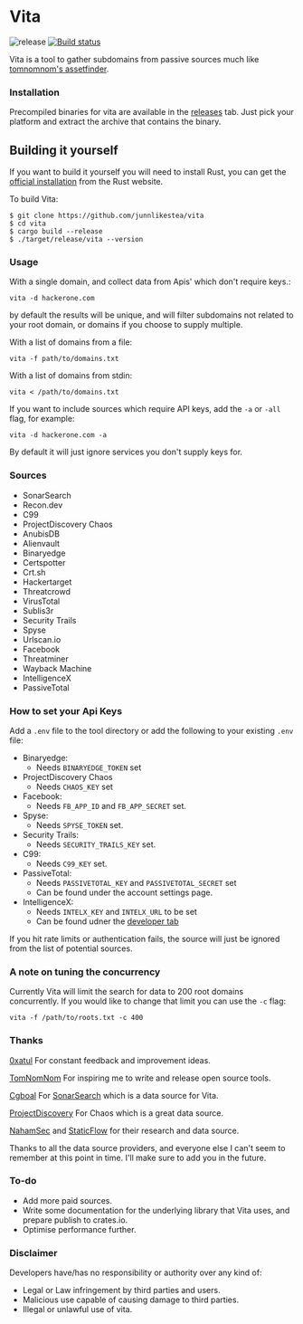 # Vita
![release](https://github.com/junnlikestea/vita/workflows/release/badge.svg)
[![Build status](https://github.com/junnlikestea/vita/workflows/Continuous%20integration/badge.svg)](https://github.com/junnlikestea/vita/actions)

Vita is a tool to gather subdomains from passive sources much like [tomnomnom's assetfinder](https://github.com/tomnomnom/assetfinder).


### Installation
Precompiled binaries for vita are available in the [releases](https://github.com/junnlikestea/vita/releases) tab. Just pick your platform and extract the archive that contains the binary.

## Building it yourself 
If you want to build it yourself you will need to install Rust, you can get the [official installation](https://www.rust-lang.org/tools/install) from the Rust website.

To build Vita:
```
$ git clone https://github.com/junnlikestea/vita
$ cd vita
$ cargo build --release
$ ./target/release/vita --version
```

### Usage
With a single domain, and collect data from Apis' which don't require keys.:
```
vita -d hackerone.com
```
by default the results will be unique, and will filter subdomains not related to your root domain, or domains if you choose to supply multiple.

With a list of domains from a file:
```
vita -f path/to/domains.txt
```

With a list of domains from stdin:
```
vita < /path/to/domains.txt
```

If you want to include sources which require API keys, add the `-a` or `-all` flag, for example:
```
vita -d hackerone.com -a
``` 
By default it will just ignore services you don't supply keys for.


### Sources
* SonarSearch
* Recon.dev 
* C99
* ProjectDiscovery Chaos
* AnubisDB
* Alienvault
* Binaryedge 
* Certspotter
* Crt.sh
* Hackertarget
* Threatcrowd
* VirusTotal
* Sublis3r
* Security Trails
* Spyse
* Urlscan.io
* Facebook
* Threatminer
* Wayback Machine
* IntelligenceX
* PassiveTotal

### How to set your Api Keys
Add a `.env` file to the tool directory or add the following to your existing `.env` file:
* Binaryedge:
	* Needs `BINARYEDGE_TOKEN` set
* ProjectDiscovery Chaos
	* Needs `CHAOS_KEY` set
* Facebook:
	* Needs `FB_APP_ID` and `FB_APP_SECRET` set.
* Spyse:
	* Needs `SPYSE_TOKEN` set.
* Security Trails:
	* Needs `SECURITY_TRAILS_KEY` set.
* C99: 
	* Needs `C99_KEY` set.
* PassiveTotal:
	* Needs `PASSIVETOTAL_KEY` and `PASSIVETOTAL_SECRET` set
	* Can be found under the account settings page.
* IntelligenceX:
	* Needs `INTELX_KEY` and `INTELX_URL` to be set
	* Can be found udner the [developer tab](https://intelx.io/account?tab=developer)

If you hit rate limits or authentication fails, the source will just be ignored from the list of potential sources.

### A note on tuning the concurrency
Currently Vita will limit the search for data to 200 root domains concurrently. If you would like to 
change that limit you can use the `-c` flag:

```
vita -f /path/to/roots.txt -c 400
``` 

### Thanks
[0xatul](https://twitter.com/0xatul) For constant feedback and improvement ideas.

[TomNomNom](https://twitter.com/TomNomNom) For inspiring me to write and release open source tools.

[Cgboal](https://twitter.com/CalumBoal) For [SonarSearch](https://github.com/Cgboal/SonarSearch) 
which is a data source for Vita. 

[ProjectDiscovery](https://chaos.projectdiscovery.io/#/) For Chaos which is a great data source.

[NahamSec](https://twitter.com/NahamSec) and [StaticFlow](https://twitter.com/_StaticFlow_) for their research and data source.



Thanks to all the data source providers, and everyone else I can't seem to remember at this point 
in time. I'll make sure to add you in the future.

### To-do
* Add more paid sources.
* Write some documentation for the underlying library that Vita uses, and prepare publish to crates.io.
* Optimise performance further.

### Disclaimer
Developers have/has no responsibility or authority over any kind of:
* Legal or Law infringement by third parties and users.
* Malicious use capable of causing damage to third parties.
* Illegal or unlawful use of vita.

